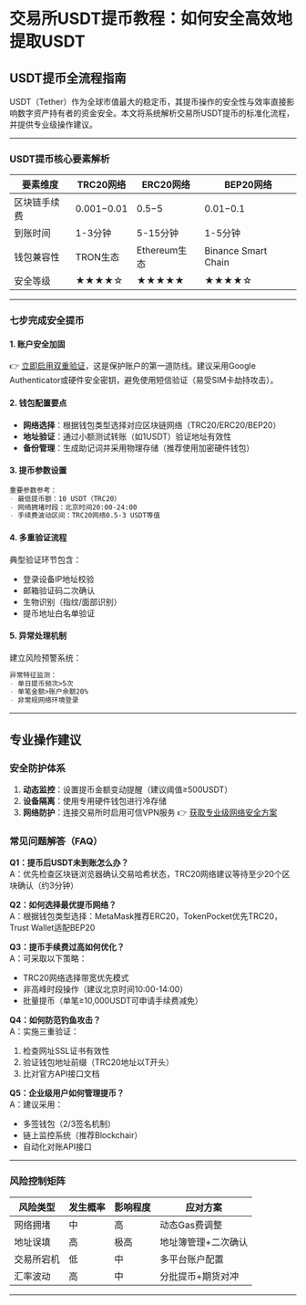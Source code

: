 # 交易所USDT提币教程：如何安全高效地提取USDT

## USDT提币全流程指南
USDT（Tether）作为全球市值最大的稳定币，其提币操作的安全性与效率直接影响数字资产持有者的资金安全。本文将系统解析交易所USDT提币的标准化流程，并提供专业级操作建议。

---

### USDT提币核心要素解析

| 要素维度       | TRC20网络        | ERC20网络        | BEP20网络        |
|----------------|------------------|------------------|------------------|
| 区块链手续费   | $0.001-$0.01     | $0.5-$5          | $0.01-$0.1       |
| 到账时间       | 1-3分钟          | 5-15分钟          | 1-5分钟          |
| 钱包兼容性     | TRON生态         | Ethereum生态     | Binance Smart Chain |
| 安全等级       | ★★★★☆           | ★★★★★           | ★★★★☆           |

---

### 七步完成安全提币

#### 1. 账户安全加固
👉 [立即启用双重验证](https://bit.ly/okx_welcome)，这是保护账户的第一道防线。建议采用Google Authenticator或硬件安全密钥，避免使用短信验证（易受SIM卡劫持攻击）。

#### 2. 钱包配置要点
- **网络选择**：根据钱包类型选择对应区块链网络（TRC20/ERC20/BEP20）
- **地址验证**：通过小额测试转账（如1USDT）验证地址有效性
- **备份管理**：生成助记词并采用物理存储（推荐使用加密硬件钱包）

#### 3. 提币参数设置
```markdown
重要参数参考：
- 最低提币额：10 USDT（TRC20）
- 网络拥堵时段：北京时间20:00-24:00
- 手续费波动区间：TRC20网络0.5-3 USDT等值
```

#### 4. 多重验证流程
典型验证环节包含：
- 登录设备IP地址校验
- 邮箱验证码二次确认
- 生物识别（指纹/面部识别）
- 提币地址白名单验证

#### 5. 异常处理机制
建立风险预警系统：
```markdown
异常特征监测：
- 单日提币频次>5次
- 单笔金额>账户余额20%
- 非常规网络环境登录
```

---

## 专业操作建议

### 安全防护体系
1. **动态监控**：设置提币金额变动提醒（建议阈值≥500USDT）
2. **设备隔离**：使用专用硬件钱包进行冷存储
3. **网络防护**：连接交易所时启用可信VPN服务
👉 [获取专业级网络安全方案](https://bit.ly/okx_welcome)

### 常见问题解答（FAQ）

**Q1：提币后USDT未到账怎么办？**  
A：优先检查区块链浏览器确认交易哈希状态，TRC20网络建议等待至少20个区块确认（约3分钟）

**Q2：如何选择最优提币网络？**  
A：根据钱包类型选择：MetaMask推荐ERC20，TokenPocket优先TRC20，Trust Wallet适配BEP20

**Q3：提币手续费过高如何优化？**  
A：可采取以下策略：  
- TRC20网络选择带宽优先模式  
- 非高峰时段操作（建议北京时间10:00-14:00）  
- 批量提币（单笔≥10,000USDT可申请手续费减免）

**Q4：如何防范钓鱼攻击？**  
A：实施三重验证：  
1. 检查网址SSL证书有效性  
2. 验证钱包地址前缀（TRC20地址以T开头）  
3. 比对官方API接口文档

**Q5：企业级用户如何管理提币？**  
A：建议采用：  
- 多签钱包（2/3签名机制）  
- 链上监控系统（推荐Blockchair）  
- 自动化对账API接口

---

### 风险控制矩阵

| 风险类型       | 发生概率 | 影响程度 | 应对方案                     |
|----------------|----------|----------|------------------------------|
| 网络拥堵       | 中       | 高       | 动态Gas费调整                |
| 地址误填       | 高       | 极高     | 地址簿管理+二次确认          |
| 交易所宕机     | 低       | 中       | 多平台账户配置               |
| 汇率波动       | 高       | 中       | 分批提币+期货对冲            |

---
